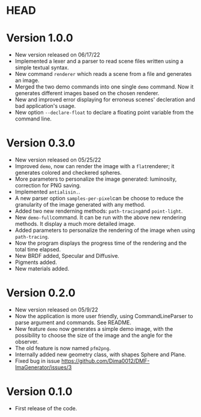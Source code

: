 # HEAD

# Version 1.0.0
- New version released on 06/17/22
- Implemented a lexer and a parser to read scene files written using a simple textual syntax.
- New command ``renderer`` which reads a scene from a file and generates an image.
- Merged the two demo commands into one single ``demo`` command. Now it generates different images based on the chosen renderer.
- New and improved error displaying for erroneus scenes' decleration and bad application's usage. 
- New option ``--declare-float`` to declare a floating point variable from the command line.


# Version 0.3.0

- New version released on 05/25/22
- Improved ``demo``, now can render the image with a ``flat``renderer; it generates colored and checkered spheres.
- More parameters to personalize the image generated: luminosity, correction for PNG saving.
- Implemented ``antialisin.``.
- A new parser option ``samples-per-pixel``can be choose to reduce the granularity of the image generated with any method.
- Added two new renderning methods: ``path-tracing``and ``point-light``.
- New ``demo-full``command. It can be run with the above new rendering methods. It display a much more detailed image.
- Added parameters to personalize the rendering of the image when using ``path-tracing``.
- Now the program displays the progress time of the rendering and the total time elapsed.
- New BRDF added, Specular and Diffusive.
- Pigments added.
- New materials added.

# Version 0.2.0

- New version released on 05/9/22
- Now the application is more user friendly, using CommandLineParser to parse argument and commands. See README.
- New feature ``demo`` now generates a simple demo image, with the possibility to choose the size of the image and the angle for the observer.
- The old feature is now named ``pfm2png``.
- Internally added new geometry class, with shapes Sphere and Plane.
- Fixed bug in issue https://github.com/Dima0012/DMF-ImaGenerator/issues/3


# Version 0.1.0

- First release of the code. 
